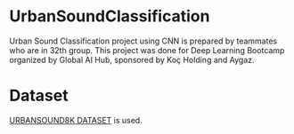 # UrbanSoundClassification
Urban Sound Classification project using CNN is prepared by teammates who are in 32th group. This project was done for Deep Learning Bootcamp organized by Global AI Hub, sponsored by Koç Holding and Aygaz.


# Dataset
[URBANSOUND8K DATASET](https://urbansounddataset.weebly.com/urbansound8k.html) is used. 
